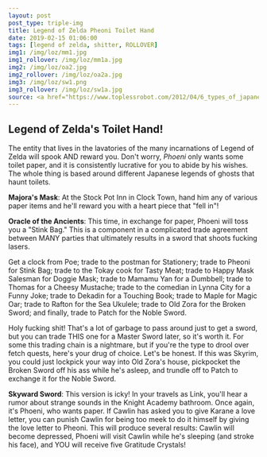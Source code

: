 ```yaml
---
layout: post
post_type: triple-img
title: Legend of Zelda Pheoni Toilet Hand
date: 2019-02-15 01:06:00
tags: [legend of zelda, shitter, ROLLOVER]
img1: /img/loz/mm1.jpg
img1_rollover: /img/loz/mm1a.jpg
img2: /img/loz/oa2.jpg
img2_rollover: /img/loz/oa2a.jpg
img3: /img/loz/sw1.png
img3_rollover: /img/loz/sw1a.jpg
source: <a href="https://www.toplessrobot.com/2012/04/6_types_of_japanese_ghosts_that_hang_out_in_toilet.php">Topless Robot</a>
---
```

## Legend of Zelda's Toilet Hand!

The entity that lives in the lavatories of the many incarnations of Legend of Zelda will spook AND reward you. Don't worry, *Phoeni* only wants some toilet paper, and it is consistently lucrative for you to abide by his wishes. The whole thing is based around different Japanese legends of ghosts that haunt toilets.

**Majora's Mask**: At the Stock Pot Inn in Clock Town, hand him any of various paper items and he'll reward you with a heart piece that "fell in"!

**Oracle of the Ancients**: This time, in exchange for paper, Phoeni will toss you a "Stink Bag." This is a component in a complicated trade agreement between MANY parties that ultimately results in a sword that shoots fucking lasers.

Get a clock from Poe; trade to the postman for Stationery; trade to Pheoni for Stink Bag; trade to the Tokay cook for Tasty Meat; trade to Happy Mask Salesman for Doggie Mask; trade to Mamamu Yan for a Dumbbell; trade to Thomas for a Cheesy Mustache; trade to the comedian in Lynna City for a Funny Joke; trade to Dekadin for a Touching Book; trade to Maple for Magic Oar; trade to Rafton for the Sea Ukulele; trade to Old Zora for the Broken Sword; and finally, trade to Patch for the Noble Sword.

Holy fucking shit! That's a lot of garbage to pass around just to get a sword, but you can trade THIS one for a Master Sword later, so it's worth it. For some this trading chain is a nightmare, but if you're the type to drool over fetch quests, here's your drug of choice. Let's be honest. If this was Skyrim, you could just lockpick your way into Old Zora's house, pickpocket the Broken Sword off his ass while he's asleep, and trundle off to Patch to exchange it for the Noble Sword.

**Skyward Sword**: This version is icky! In your travels as Link, you'll hear a rumor about strange sounds in the Knight Academy bathroom. Once again, it's Phoeni, who wants paper. If Cawlin has asked you to give Karane a love letter, you can punish Cawlin for being too meek to do it himself by giving the love letter to Pheoni. This will produce several results: Cawlin will become depressed, Phoeni will visit Cawlin while he's sleeping (and stroke his face), and YOU will receive five Gratitude Crystals!
